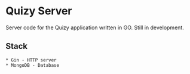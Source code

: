 # Quizy Server

Server code for the Quizy application written in GO. Still in development.

## Stack

    * Gin - HTTP server
    * MongoDB - Database
